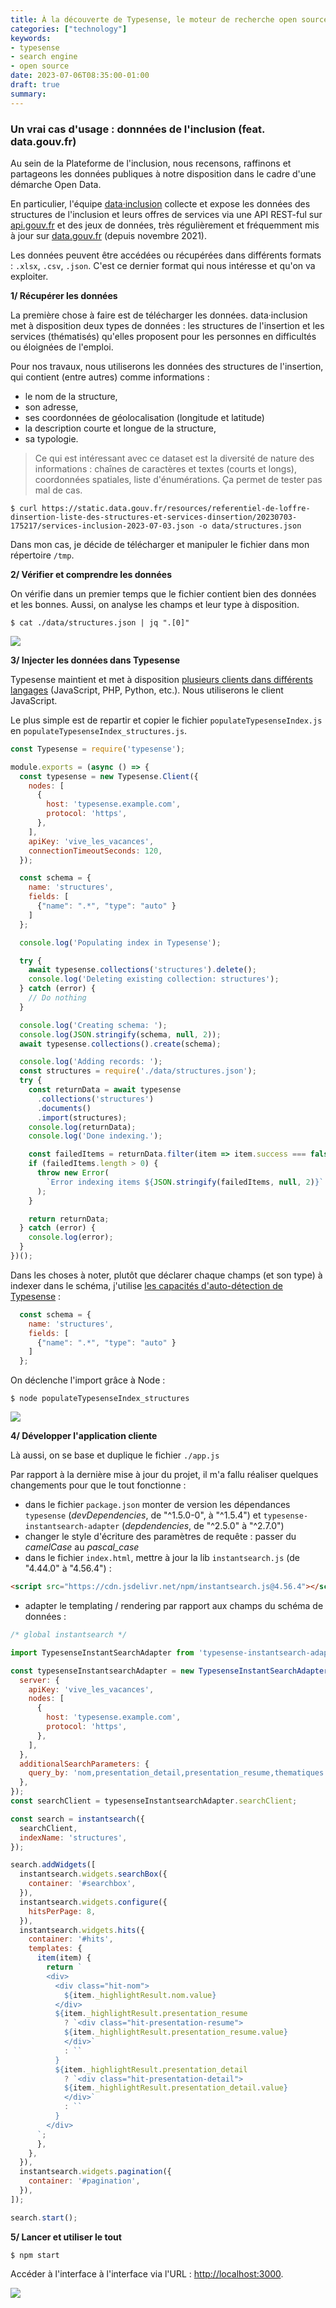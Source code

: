 ```yaml
---
title: À la découverte de Typesense, le moteur de recherche open source (part. 2)
categories: ["technology"]
keywords:
- typesense
- search engine
- open source
date: 2023-07-06T08:35:00-01:00
draft: true
summary: 
---
```


### Un vrai cas d'usage : donnnées de l'inclusion (feat. data.gouv.fr)

Au sein de la Plateforme de l'inclusion, nous recensons, raffinons et partageons les données publiques à notre disposition dans le cadre d'une démarche Open Data.

En particulier, l'équipe [data·inclusion](https://inclusion.beta.gouv.fr/nos-services/datainclusion/) collecte et expose les données des structures de l'inclusion et leurs offres de services via une API REST-ful sur [api.gouv.fr](https://api.gouv.fr/les-api/api-data-inclusion) et des jeux de données, très régulièrement et fréquemment mis à jour sur [data.gouv.fr](https://www.data.gouv.fr/fr/datasets/6233723c2c1e4a54af2f6b2d/) (depuis novembre 2021).

Les données peuvent être accédées ou récupérées dans différents formats : `.xlsx`, `.csv`, `.json`.
C'est ce dernier format qui nous intéresse et qu'on va exploiter.

**1/ Récupérer les données**

La première chose à faire est de télécharger les données. data·inclusion met à disposition deux types de données : les structures de l'insertion et les services (thématisés) qu'elles proposent pour les personnes en difficultés ou éloignées de l'emploi.

Pour nos travaux, nous utiliserons les données des structures de l'insertion, qui contient (entre autres) comme informations :
- le nom de la structure,
- son adresse,
- ses coordonnées de géolocalisation (longitude et latitude)
- la description courte et longue de la structure,
- sa typologie.

> Ce qui est intéressant avec ce dataset est la diversité de nature des informations : chaînes de caractères et textes (courts et longs), coordonnées spatiales, liste d'énumérations. Ça permet de tester pas mal de cas.

```shell
$ curl https://static.data.gouv.fr/resources/referentiel-de-loffre-dinsertion-liste-des-structures-et-services-dinsertion/20230703-175217/services-inclusion-2023-07-03.json -o data/structures.json
```

Dans mon cas, je décide de télécharger et manipuler le fichier dans mon répertoire `/tmp`.

**2/ Vérifier et comprendre les données**

On vérifie dans un premier temps que le fichier contient bien des données et les bonnes. Aussi, on analyse les champs et leur type à disposition.

```shell
$ cat ./data/structures.json | jq ".[0]"
```

![](./cat_structures_jq.png)

**3/ Injecter les données dans Typesense**

Typesense maintient et met à disposition [plusieurs clients dans différents langages](https://typesense.org/docs/guide/installing-a-client.html) (JavaScript, PHP, Python, etc.).
Nous utiliserons le client JavaScript.

Le plus simple est de repartir et copier le fichier `populateTypesenseIndex.js` en `populateTypesenseIndex_structures.js`.

```javascript
const Typesense = require('typesense');

module.exports = (async () => {
  const typesense = new Typesense.Client({
    nodes: [
      {
        host: 'typesense.example.com',
        protocol: 'https',
      },
    ],
    apiKey: 'vive_les_vacances',
    connectionTimeoutSeconds: 120,
  });

  const schema = {
    name: 'structures',
    fields: [
      {"name": ".*", "type": "auto" }
    ]
  };

  console.log('Populating index in Typesense');

  try {
    await typesense.collections('structures').delete();
    console.log('Deleting existing collection: structures');
  } catch (error) {
    // Do nothing
  }

  console.log('Creating schema: ');
  console.log(JSON.stringify(schema, null, 2));
  await typesense.collections().create(schema);

  console.log('Adding records: ');
  const structures = require('./data/structures.json');
  try {
    const returnData = await typesense
      .collections('structures')
      .documents()
      .import(structures);
    console.log(returnData);
    console.log('Done indexing.');

    const failedItems = returnData.filter(item => item.success === false);
    if (failedItems.length > 0) {
      throw new Error(
        `Error indexing items ${JSON.stringify(failedItems, null, 2)}`
      );
    }

    return returnData;
  } catch (error) {
    console.log(error);
  }
})();
```

Dans les choses à noter, plutôt que déclarer chaque champs (et son type) à indexer dans le schéma, j'utilise [les capacités d'auto-détection de Typesense](https://typesense.org/docs/0.24.1/api/collections.html#with-auto-schema-detection) : 

```javascript
  const schema = {
    name: 'structures',
    fields: [
      {"name": ".*", "type": "auto" }
    ]
  };
```

On déclenche l'import grâce à Node : 

```shell
$ node populateTypesenseIndex_structures
```

![](./insert_structures.png)

**4/ Développer l'application cliente**

Là aussi, on se base et duplique le fichier `./app.js`

Par rapport à la dernière mise à jour du projet, il m'a fallu réaliser quelques changements pour que le tout fonctionne :
- dans le fichier `package.json` monter de version les dépendances `typesense` (*devDependencies*, de "^1.5.0-0", à "^1.5.4") et `typesense-instantsearch-adapter` (*depdendencies*, de "^2.5.0" à "^2.7.0")
- changer le style d'écriture des paramètres de requête : passer du *camelCase* au *pascal_case*
- dans le fichier `index.html`, mettre à jour la lib `instantsearch.js` (de "4.44.0" à "4.56.4") :

```html
<script src="https://cdn.jsdelivr.net/npm/instantsearch.js@4.56.4"></script>
```

- adapter le templating / rendering par rapport aux champs du schéma de données :

```javascript
/* global instantsearch */

import TypesenseInstantSearchAdapter from 'typesense-instantsearch-adapter';

const typesenseInstantsearchAdapter = new TypesenseInstantSearchAdapter({
  server: {
    apiKey: 'vive_les_vacances',
    nodes: [
      {
        host: 'typesense.example.com',
        protocol: 'https',
      },
    ],
  },
  additionalSearchParameters: {
    query_by: 'nom,presentation_detail,presentation_resume,thematiques'
  },
});
const searchClient = typesenseInstantsearchAdapter.searchClient;

const search = instantsearch({
  searchClient,
  indexName: 'structures',
});

search.addWidgets([
  instantsearch.widgets.searchBox({
    container: '#searchbox',
  }),
  instantsearch.widgets.configure({
    hitsPerPage: 8,
  }),
  instantsearch.widgets.hits({
    container: '#hits',
    templates: {
      item(item) {
        return `
        <div>
          <div class="hit-nom">
            ${item._highlightResult.nom.value}
          </div>
          ${item._highlightResult.presentation_resume
            ? `<div class="hit-presentation-resume">
            ${item._highlightResult.presentation_resume.value}
            </div>`
            : ``
          }
          ${item._highlightResult.presentation_detail
            ? `<div class="hit-presentation-detail">
            ${item._highlightResult.presentation_detail.value}
            </div>`
            : ``
          }
        </div>
      `;
      },
    },
  }),
  instantsearch.widgets.pagination({
    container: '#pagination',
  }),
]);

search.start();
```

**5/ Lancer et utiliser le tout**

```shell
$ npm start
```

Accéder à l'interface à l'interface via l'URL : [http://localhost:3000](http://localhost:3000).

![](./webapp_recherche.png)